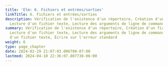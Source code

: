 ```yaml
---
title: 'Elm: 6. Fichiers et entrées/sorties'
linkTitle: 6. Fichiers et entrées/sorties
description: Vérification de l'existence d'un répertoire, Création d'un fichier temporaire,
  Lecture d'un fichier texte, Lecture des arguments de ligne de commande,…
summary: Vérification de l'existence d'un répertoire, Création d'un fichier temporaire,
  Lecture d'un fichier texte, Lecture des arguments de ligne de commande, Rédaction
  d'un fichier texte, Écrire sur l'erreur standard
weight: 6
type: page_chapter
date: 2024-02-29 21:07:03.006780-07:00
lastmod: 2024-04-10 22:36:07.807738-06:00
---
```

